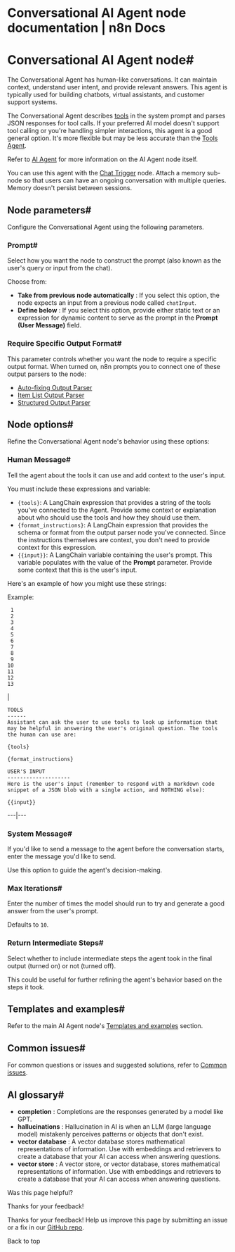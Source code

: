 # Conversational AI Agent node documentation | n8n Docs

[ ](https://github.com/n8n-io/n8n-docs/edit/main/docs/integrations/builtin/cluster-nodes/root-nodes/n8n-nodes-langchain.agent/conversational-agent.md "Edit this page")

# Conversational AI Agent node#

The Conversational Agent has human-like conversations. It can maintain context, understand user intent, and provide relevant answers. This agent is typically used for building chatbots, virtual assistants, and customer support systems.

The Conversational Agent describes [tools](../../../../../../glossary/#ai-tool) in the system prompt and parses JSON responses for tool calls. If your preferred AI model doesn't support tool calling or you're handling simpler interactions, this agent is a good general option. It's more flexible but may be less accurate than the [Tools Agent](../tools-agent/).

Refer to [AI Agent](../) for more information on the AI Agent node itself.

You can use this agent with the [Chat Trigger](../../../../core-nodes/n8n-nodes-langchain.chattrigger/) node. Attach a memory sub-node so that users can have an ongoing conversation with multiple queries. Memory doesn't persist between sessions.

## Node parameters#

Configure the Conversational Agent using the following parameters.

### Prompt#

Select how you want the node to construct the prompt (also known as the user's query or input from the chat).

Choose from:

  * **Take from previous node automatically** : If you select this option, the node expects an input from a previous node called `chatInput`.
  * **Define below** : If you select this option, provide either static text or an expression for dynamic content to serve as the prompt in the **Prompt (User Message)** field.

### Require Specific Output Format#

This parameter controls whether you want the node to require a specific output format. When turned on, n8n prompts you to connect one of these output parsers to the node:

  * [Auto-fixing Output Parser](../../../sub-nodes/n8n-nodes-langchain.outputparserautofixing/)
  * [Item List Output Parser](../../../sub-nodes/n8n-nodes-langchain.outputparseritemlist/)
  * [Structured Output Parser](../../../sub-nodes/n8n-nodes-langchain.outputparserstructured/)

## Node options#

Refine the Conversational Agent node's behavior using these options:

### Human Message#

Tell the agent about the tools it can use and add context to the user's input.

You must include these expressions and variable:

  * `{tools}`: A LangChain expression that provides a string of the tools you've connected to the Agent. Provide some context or explanation about who should use the tools and how they should use them.
  * `{format_instructions}`: A LangChain expression that provides the schema or format from the output parser node you've connected. Since the instructions themselves are context, you don't need to provide context for this expression.
  * `{{input}}`: A LangChain variable containing the user's prompt. This variable populates with the value of the **Prompt** parameter. Provide some context that this is the user's input.

Here's an example of how you might use these strings:

Example:
    
    
     1
     2
     3
     4
     5
     6
     7
     8
     9
    10
    11
    12
    13

| 
    
    
    TOOLS
    ------
    Assistant can ask the user to use tools to look up information that may be helpful in answering the user's original question. The tools the human can use are:
    
    {tools}
    
    {format_instructions}
    
    USER'S INPUT
    --------------------
    Here is the user's input (remember to respond with a markdown code snippet of a JSON blob with a single action, and NOTHING else):
    
    {{input}}
      
  
---|---  
  
### System Message#

If you'd like to send a message to the agent before the conversation starts, enter the message you'd like to send.

Use this option to guide the agent's decision-making.

### Max Iterations#

Enter the number of times the model should run to try and generate a good answer from the user's prompt.

Defaults to `10`.

### Return Intermediate Steps#

Select whether to include intermediate steps the agent took in the final output (turned on) or not (turned off).

This could be useful for further refining the agent's behavior based on the steps it took.

## Templates and examples#

Refer to the main AI Agent node's [Templates and examples](../#templates-and-examples) section.

## Common issues#

For common questions or issues and suggested solutions, refer to [Common issues](../common-issues/).

## AI glossary#

  * **completion** : Completions are the responses generated by a model like GPT.
  * **hallucinations** : Hallucination in AI is when an LLM (large language model) mistakenly perceives patterns or objects that don't exist.
  * **vector database** : A vector database stores mathematical representations of information. Use with embeddings and retrievers to create a database that your AI can access when answering questions.
  * **vector store** : A vector store, or vector database, stores mathematical representations of information. Use with embeddings and retrievers to create a database that your AI can access when answering questions.

Was this page helpful? 

Thanks for your feedback! 

Thanks for your feedback! Help us improve this page by submitting an issue or a fix in our [GitHub repo](https://github.com/n8n-io/n8n-docs). 

Back to top